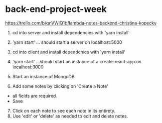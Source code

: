 # back-end-project-week

https://trello.com/b/qnVWlQ1b/lambda-notes-backend-christina-kopecky

1. cd into server and install dependencies with 'yarn install'
2. 'yarn start' ... should start a server on localhost:5000

3. cd into client and install dependenies with 'yarn install'
4. 'yarn start' ...should start an instance of a create-react-app on localhost:3000

5. Start an instance of MongoDB
6. Add some notes by clicking on 'Create a Note'
* all fields are required. 
* Save

7. Click on each note to see each note in its entirety. 
8. Use 'edit' or 'delete' as needed to edit and delete notes. 

